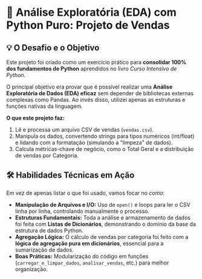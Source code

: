 # 🐍 Análise Exploratória (EDA) com Python Puro: Projeto de Vendas

## 💡 O Desafio e o Objetivo

Este projeto foi criado como um exercício prático para **consolidar 100% dos fundamentos de Python** aprendidos no livro *Curso Intensivo de Python*.

O principal objetivo era provar que é possível realizar uma **Análise Exploratória de Dados (EDA) eficaz** sem depender de bibliotecas externas complexas como Pandas. Ao invés disso, utilizei apenas as estruturas e funções nativas da linguagem.

**O que este projeto faz:**

1.  Lê e processa um arquivo CSV de vendas (`vendas.csv`).
2.  Manipula os dados, convertendo strings para tipos numéricos (int/float) e lidando com a formatação (simulando a "limpeza" de dados).
3.  Calcula métricas-chave de negócio, como o Total Geral e a distribuição de vendas por Categoria.

## 🛠️ Habilidades Técnicas em Ação

Em vez de apenas listar o que foi usado, vamos focar no *como*:

* **Manipulação de Arquivos e I/O:** Uso de `open()` e loops para ler o CSV linha por linha, controlando manualmente o processo.
* **Estruturas Fundamentais:** Toda a análise e armazenamento de dados foi feita com **Listas de Dicionários**, demonstrando o domínio da base da estrutura de dados Python.
* **Agregação Lógica:** O cálculo de vendas por categoria foi feito com a **lógica de agregação pura em dicionários**, essencial para a sumarização de dados.
* **Boas Práticas:** Modularização do código em funções (`carregar_e_limpar_dados`, `analisar_vendas`, etc.) para melhor organização.
